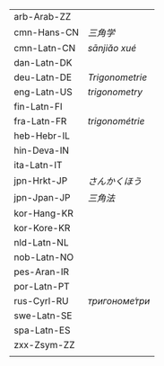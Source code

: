 | | |
|-|-|
| arb-Arab-ZZ |  |
| cmn-Hans-CN | _三角学_ |
| cmn-Latn-CN | _sānjiǎo xué_ |
| dan-Latn-DK |  |
| deu-Latn-DE | _Trigonometrie_ |
| eng-Latn-US | _trigonometry_ |
| fin-Latn-FI |  |
| fra-Latn-FR | _trigonométrie_ |
| heb-Hebr-IL |  |
| hin-Deva-IN |  |
| ita-Latn-IT |  |
| jpn-Hrkt-JP | _さんかくほう_ |
| jpn-Jpan-JP | _三角法_ |
| kor-Hang-KR |  |
| kor-Kore-KR |  |
| nld-Latn-NL |  |
| nob-Latn-NO |  |
| pes-Aran-IR |  |
| por-Latn-PT |  |
| rus-Cyrl-RU | _тригономе́три_ |
| swe-Latn-SE |  |
| spa-Latn-ES |  |
| zxx-Zsym-ZZ |  |
|  |  |
